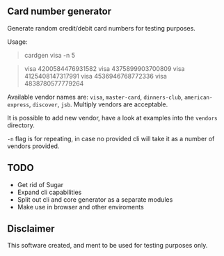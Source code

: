 ## Card number generator

Generate random credit/debit card numbers for testing purposes.

Usage:

> cardgen visa -n 5

> visa 4200584476931582
> visa 4375899903700809
> visa 4125408147317991
> visa 4536946768772336
> visa 4838780577779264

Available vendor names are: `visa`, `master-card`, `dinners-club`, `american-express`, `discover`, `jsb`. Multiply vendors are acceptable.

It is possible to add new vendor, have a look at examples into the `vendors` directory.

`-n` flag is for repeating, in case no provided cli will take it as a number of vendors provided.

## TODO

- Get rid of Sugar
- Expand cli capabilities
- Split out cli and core generator as a separate modules
- Make use in browser and other enviroments

## Disclaimer

This software created, and ment to be used for testing purposes only.
